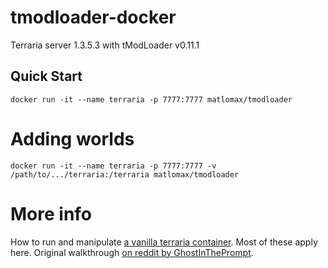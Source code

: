 # tmodloader-docker

Terraria server 1.3.5.3 with tModLoader v0.11.1

## Quick Start

    docker run -it --name terraria -p 7777:7777 matlomax/tmodloader

# Adding worlds

    docker run -it --name terraria -p 7777:7777 -v /path/to/.../terraria:/terraria matlomax/tmodloader

# More info

How to run and manipulate [a vanilla terraria container](https://store.docker.com/community/images/ryshe/terraria). Most of these apply here.
Original walkthrough [on reddit by GhostInThePrompt](https://www.reddit.com/r/Terraria/comments/7dbkfe/how_to_create_a_tmodloadermodded_server_on_linux).
